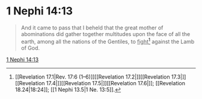 # 1 Nephi 14:13

> And it came to pass that I beheld that the great mother of abominations did gather together multitudes upon the face of all the earth, among all the nations of the Gentiles, to <u>fight</u>[^a] against the Lamb of God.

[1 Nephi 14:13](https://www.churchofjesuschrist.org/study/scriptures/bofm/1-ne/14?lang=eng&id=p13#p13)


[^a]: [[Revelation 17.1|Rev. 17:6 (1–6)]][[Revelation 17.2|]][[Revelation 17.3|]][[Revelation 17.4|]][[Revelation 17.5|]][[Revelation 17.6|]]; [[Revelation 18.24|18:24]]; [[1 Nephi 13.5|1 Ne. 13:5]].  

